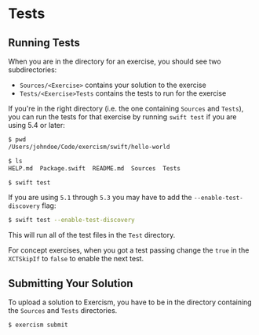 # Tests

## Running Tests

When you are in the directory for an exercise, you should see two subdirectories:

* `Sources/<Exercise>` contains your solution to the exercise
* `Tests/<Exercise>Tests` contains the tests to run for the exercise

If you're in the right directory (i.e. the one containing `Sources` and `Tests`), you can run the tests for that exercise by running `swift test` if you are using 5.4 or later:

```bash
$ pwd
/Users/johndoe/Code/exercism/swift/hello-world

$ ls
HELP.md  Package.swift  README.md  Sources  Tests

$ swift test
```

If you are using `5.1` through `5.3` you may have to add the `--enable-test-discovery` flag:

```bash
$ swift test --enable-test-discovery
```

This will run all of the test files in the `Test` directory.

For concept exercises, when you got a test passing change the `true` in the `XCTSkipIf` to `false` to enable the next test.


## Submitting Your Solution

To upload a solution to Exercism, you have to be in the directory containing the `Sources` and `Tests` directories.

```bash
$ exercism submit 
```
